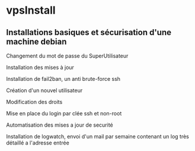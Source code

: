 vpsInstall
==========

Installations basiques et sécurisation d'une machine debian
-----------------------------------------------------------

Changement du mot de passe du SuperUtilisateur

Installation des mises à jour

Installation de fail2ban, un anti brute-force ssh

Création d'un nouvel utilisateur 

Modification des droits

Mise en place du login par clée ssh et non-root

Automatisation des mises a jour de securité  

Installation de logwatch, envoi d'un mail par semaine contenant un log très détaillé a l'adresse entrée
